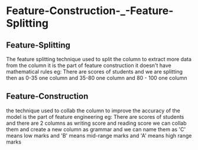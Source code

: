 # Feature-Construction-_-Feature-Splitting
## Feature-Splitting
The feature splitting technique used to split the column to extract more data from the column it is the part of feature construction it doesn't have mathematical rules  eg:  There are scores of students  and we are splitting then as 0-35  one column and  35-80 one column and 80 - 100 one column

## Feature-Construction
the technique used to collab the column to improve the accuracy of the model is the part of feature engineering 
eg: There are scores of students  
and there are 2 columns as writing score and reading score we can collab them and create a new column as grammar and we can name them as 'C' means low marks and 'B' means mid-range marks and 'A' means high range marks 
